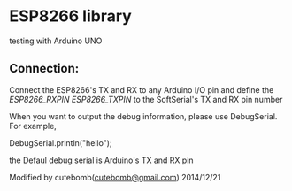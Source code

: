 # ESP8266 library #
testing with Arduino UNO

## Connection: ##
Connect the ESP8266's TX and RX to any Arduino I/O pin
and define the _ESP8266_RXPIN_ _ESP8266_TXPIN_ to the SoftSerial's TX and RX pin number

When you want to output the debug information, please use DebugSerial. For example,

DebugSerial.println("hello");

the Defaul debug serial is Arduino's TX and RX pin

Modified by cutebomb(cutebomb@gmail.com)
2014/12/21





